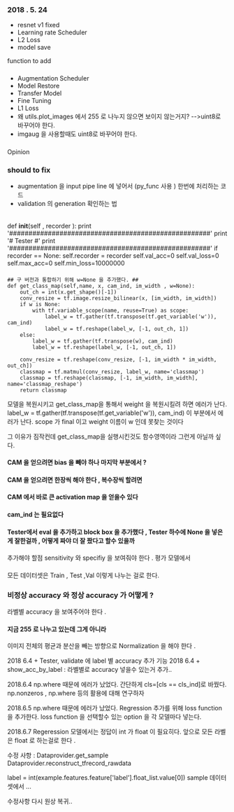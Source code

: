 ### 2018 . 5. 24
+ resnet v1 fixed
+ Learning rate Scheduler
+ L2 Loss
+ model save

function to add
###
+ Augmentation Scheduler
+ Model Restore
+ Transfer Model
+ Fine Tuning
+ L1 Loss
+ 왜 utils.plot_images 에서 255 로 나누지 않으면 보이지 않는거지? -->uint8로 바꾸어야 한다.
+ imgaug 을 사용할때도 uint8로 바꾸어야 한다.


###
Opinion




### should to fix
+ augmentation 을 input pipe line 에 넣어서 (py_func 사용 ) 한번에 처리하는 코드
+ validation 의 generation 확인하는 법



######
def __init__(self , recorder ):
        print '####################################################'
        print '#                   Tester                         #'
        print '####################################################'
        if recorder == None:
            self.recorder = recorder
        self.val_acc=0
        self.val_loss=0
        self.max_acc=0
        self.min_loss=10000000



####
    ## 구 버전과 통합하기 위해 w=None 을 추가했다. ##
    def get_class_map(self,name, x, cam_ind, im_width , w=None):
        out_ch = int(x.get_shape()[-1])
        conv_resize = tf.image.resize_bilinear(x, [im_width, im_width])
        if w is None:
            with tf.variable_scope(name, reuse=True) as scope:
                label_w = tf.gather(tf.transpose(tf.get_variable('w')), cam_ind)
                label_w = tf.reshape(label_w, [-1, out_ch, 1])
        else:
            label_w = tf.gather(tf.transpose(w), cam_ind)
            label_w = tf.reshape(label_w, [-1, out_ch, 1])

        conv_resize = tf.reshape(conv_resize, [-1, im_width * im_width, out_ch])
        classmap = tf.matmul(conv_resize, label_w, name='classmap')
        classmap = tf.reshape(classmap, [-1, im_width, im_width], name='classmap_reshape')
        return classmap

모델을 복원시키고 get_class_map을 통해서 weight 을 복원시킬려 하면 에러가 난다.
label_w = tf.gather(tf.transpose(tf.get_variable('w')), cam_ind)
이 부분에서 에러가 난다. scope 가 final 이고 weight 이름이 w 인데 못찾는 것이다

그 이유가 짐작컨데 get_class_map을 실행시킨것도 함수영역이라 그런게 아닐까 싶다.



#### CAM 을 얻으려면 bias 을 빼야 하나 마지막 부분에서 ?
#### CAM 을 얻으려면 한장씩 해야 한다  , 복수장씩 할려면
#### CAM 에서 바로 큰 activation map 을 얻을수 있다
#### cam_ind 는 필요없다

#### Tester에서 eval 을 추가하고 block box 을 추가했다 , Tester 하수에 None 을 넣은게 잘한걸까 , 어떻게 짜야 더 잘 짰다고 할수 있을까


####
추가해야 할점
sensitivity 와 specifiy 을 보여줘야 한다 . 평가 모델에서


####
모든 데이터셋은 Train , Test ,Val 이렇게 나누는 걸로 한다.


### 비정상 accuracy 와 정상 accuracy 가 어떻게 ?
라벨별 accuracy 을 보여주어야 한다 .

#### 지금 255 로 나누고 있는데 그게 아니라
이미지 전체의 평균과 분산을 빼는 방향으로 Normalization 을 해야 한다 .


2018 6.4 + Tester, validate 에 label 별 accuracy 추가 기능
2018 6.4 + show_acc_by_label : 라벨별로 accuracy 넣을수 있는거 추가..



2018.6.4 np.where 때문에 에러가 났었다.
간단하게 cls=[cls == cls_ind]로 바꿨다. np.nonzeros , np.where 등의 활용에 대해 연구하자


2018.6.5 np.where 때문에 에러가 났었다.
Regression 추가를 위해 loss function 을 추가한다.
loss function 을 선택할수 있는 option 을 각 모델마다 넣는다.

2018.6.7
Regeression 모델에서는 정답이 int 가 float 이 필요히다.
앞으로 모든 라벨은 float 로 하는걸로 한다 .

수정 사항 :
Dataprovider.get_sample
Dataprovider.reconstruct_tfrecord_rawdata

label = int(example.features.feature['label'].float_list.value[0])
sample 데이터 셋에서 ...


수정사항 다시 원상 복귀..